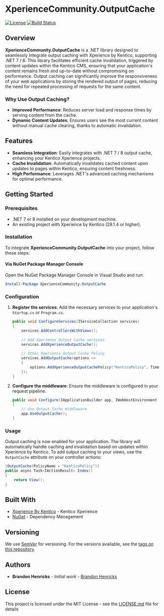 # XperienceCommunity.OutputCache

[![License](https://img.shields.io/badge/license-MIT-blue.svg)](LICENSE)
[![Build Status](https://github.com/brandonhenricks/xperience-community-outputcache/actions/workflows/dotnet.yml/badge.svg)](https://github.com/brandonhenricks/xperience-community-outputcache/actions)

## Overview

**XperienceCommunity.OutputCache** is a .NET library designed to seamlessly integrate output caching with Xperience by Kentico, supporting .NET 7 / 8. This library facilitates efficient cache invalidation, triggered by content updates within the Kentico CMS, ensuring that your application's content remains fresh and up-to-date without compromising on performance. Output caching can significantly improve the responsiveness of your web applications by storing the rendered output of pages, reducing the need for repeated processing of requests for the same content.

### Why Use Output Caching?

- **Improved Performance**: Reduces server load and response times by serving content from the cache.
- **Dynamic Content Updates**: Ensures users see the most current content without manual cache clearing, thanks to automatic invalidation.

## Features

- **Seamless Integration**: Easily integrates with .NET 7 / 8 output cache, enhancing your Kentico Xperience projects.
- **Cache Invalidation**: Automatically invalidates cached content upon updates to pages within Kentico, ensuring content freshness.
- **High Performance**: Leverages .NET's advanced caching mechanisms for optimal performance.

## Getting Started

### Prerequisites

- .NET 7 or 8 installed on your development machine.
- An existing project with Xperience by Kentico (29.1.4 or higher).

### Installation

To integrate **XperienceCommunity.OutputCache** into your project, follow these steps:

#### Via NuGet Package Manager Console

Open the NuGet Package Manager Console in Visual Studio and run:


```powershell
Install-Package XperienceCommunity.OutputCache
```

### Configuration

1. **Register the services**: Add the necessary services to your application's `Startup.cs` or `Program.cs`.

    ```csharp
    public void ConfigureServices(IServiceCollection services)
    {
        services.AddControllersWithViews();
        
        // Add Xperience Output Cache services
        services.AddXperienceOutputCache();
        
        // Other Xperience Output Cache Policy.
        services.AddOutputCache(options =>
        {
            options.AddXperienceOutputCachePolicy("KenticoPolicy", TimeSpan.FromMinutes(5));
        });        
    }
    ```

2. **Configure the middleware**: Ensure the middleware is configured in your request pipeline.

    ```csharp
    public void Configure(IApplicationBuilder app, IWebHostEnvironment env)
    {
        // Use Output Cache middleware
        app.UseOutputCache();
    }
    ```

### Usage
Output caching is now enabled for your application. The library will automatically handle caching and invalidation based on updates within Xperience by Kentico.
To add output caching to your views, use the `OutputCache` attribute on your controller actions:

```csharp
[OutputCache(PolicyName = "KenticoPolicy")]
public async Task<IActionResult> Index()
{
    return View();
}
```


## Built With

* [Xperience By Kentico](https://www.kentico.com) - Kentico Xperience
* [NuGet](https://nuget.org/) - Dependency Management

## Versioning

We use [SemVer](http://semver.org/) for versioning. For the versions available, see the [tags on this repository](https://github.com/brandonhenricks/xperience-community-health-checks/tags). 

## Authors

* **Brandon Henricks** - *Initial work* - [Brandon Henricks](https://github.com/brandonhenricks)

## License

This project is licensed under the MIT License - see the [LICENSE.md](LICENSE.md) file for details
